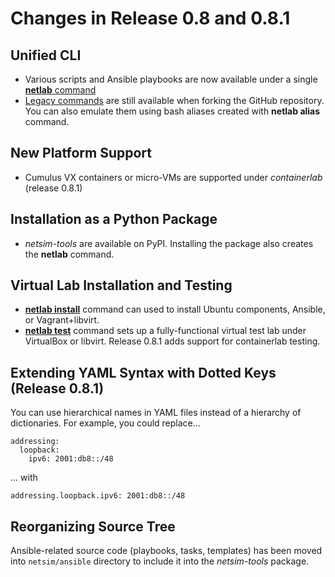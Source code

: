 # Changes in Release 0.8 and 0.8.1

## Unified CLI

* Various scripts and Ansible playbooks are now available under a single [**netlab** command](../netlab/cli.md)
* [Legacy commands](../legacy-cli/legacy.md) are still available when forking the GitHub repository. You can also emulate them using bash aliases created with **netlab alias** command.

## New Platform Support

* Cumulus VX containers or micro-VMs are supported under *containerlab* (release 0.8.1)

## Installation as a Python Package

* *netsim-tools* are available on PyPI. Installing the package also creates the **netlab** command.

## Virtual Lab Installation and Testing

* **[netlab install](../netlab/install.md)** command can used to install Ubuntu components, Ansible, or Vagrant+libvirt.
* **[netlab test](../netlab/test.md)** command sets up a fully-functional virtual test lab under VirtualBox or libvirt. Release 0.8.1 adds support for containerlab testing.

## Extending YAML Syntax with Dotted Keys (Release 0.8.1)

You can use hierarchical names in YAML files instead of a hierarchy of dictionaries. For example, you could replace...

```
addressing:
  loopback:
    ipv6: 2001:db8::/48
```

... with

```
addressing.loopback.ipv6: 2001:db8::/48
```

## Reorganizing Source Tree

Ansible-related source code (playbooks, tasks, templates) has been moved into `netsim/ansible` directory to include it into the _netsim-tools_ package.
